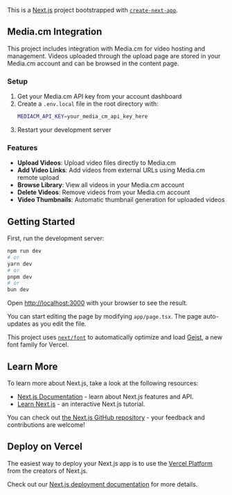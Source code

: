 This is a [Next.js](https://nextjs.org) project bootstrapped with [`create-next-app`](https://nextjs.org/docs/app/api-reference/cli/create-next-app).

## Media.cm Integration

This project includes integration with Media.cm for video hosting and management. Videos uploaded through the upload page are stored in your Media.cm account and can be browsed in the content page.

### Setup

1. Get your Media.cm API key from your account dashboard
2. Create a `.env.local` file in the root directory with:
   ```bash
   MEDIACM_API_KEY=your_media_cm_api_key_here
   ```
3. Restart your development server

### Features

- **Upload Videos**: Upload video files directly to Media.cm
- **Add Video Links**: Add videos from external URLs using Media.cm remote upload
- **Browse Library**: View all videos in your Media.cm account
- **Delete Videos**: Remove videos from your Media.cm account
- **Video Thumbnails**: Automatic thumbnail generation for uploaded videos

## Getting Started

First, run the development server:

```bash
npm run dev
# or
yarn dev
# or
pnpm dev
# or
bun dev
```

Open [http://localhost:3000](http://localhost:3000) with your browser to see the result.

You can start editing the page by modifying `app/page.tsx`. The page auto-updates as you edit the file.

This project uses [`next/font`](https://nextjs.org/docs/app/building-your-application/optimizing/fonts) to automatically optimize and load [Geist](https://vercel.com/font), a new font family for Vercel.

## Learn More

To learn more about Next.js, take a look at the following resources:

- [Next.js Documentation](https://nextjs.org/docs) - learn about Next.js features and API.
- [Learn Next.js](https://nextjs.org/learn) - an interactive Next.js tutorial.

You can check out [the Next.js GitHub repository](https://github.com/vercel/next.js) - your feedback and contributions are welcome!

## Deploy on Vercel

The easiest way to deploy your Next.js app is to use the [Vercel Platform](https://vercel.com/new?utm_medium=default-template&filter=next.js&utm_source=create-next-app&utm_campaign=create-next-app-readme) from the creators of Next.js.

Check out our [Next.js deployment documentation](https://nextjs.org/docs/app/building-your-application/deploying) for more details.
